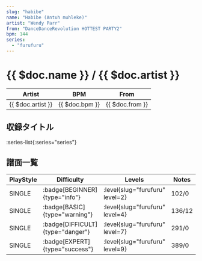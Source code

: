 ```yaml
---
slug: "habibe"
name: "Habibe (Antuh muhleke)"
artist: "Wendy Parr"
from: "DanceDanceRevolution HOTTEST PARTY2"
bpm: 144
series:
  - "furufuru"
---
```


# {{ $doc.name }} / {{ $doc.artist }}

|Artist|BPM|From|
|------|---|----|
|{{ $doc.artist }}|{{ $doc.bpm }}|{{ $doc.from }}|

## 収録タイトル

:series-list{:series="series"}

## 譜面一覧

|PlayStyle|Difficulty|Levels|Notes|Movie|
|---------|----------|------|-----|-----|
|SINGLE| :badge[BEGINNER]{type="info"}|<div class="field is-grouped is-grouped-multiline"> :level{slug="furufuru" level=2}</div>|102/0||
|SINGLE| :badge[BASIC]{type="warning"}|<div class="field is-grouped is-grouped-multiline"> :level{slug="furufuru" level=4}</div>|136/12||
|SINGLE| :badge[DIFFICULT]{type="danger"}|<div class="field is-grouped is-grouped-multiline"> :level{slug="furufuru" level=7}</div>|291/0||
|SINGLE| :badge[EXPERT]{type="success"}|<div class="field is-grouped is-grouped-multiline"> :level{slug="furufuru" level=9}</div>|389/0||
